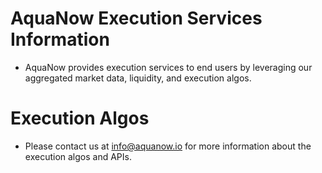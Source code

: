# AquaNow Execution Services Information
* AquaNow provides execution services to end users by leveraging our aggregated market data, liquidity, and execution algos. 

# Execution Algos
* Please contact us at info@aquanow.io for more information about the execution algos and APIs. 
